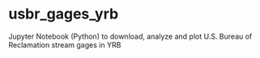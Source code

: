 # usbr_gages_yrb
Jupyter Notebook (Python) to download, analyze and plot U.S. Bureau of Reclamation stream gages in YRB
